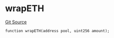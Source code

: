 # wrapETH
[Git Source](https://github.com/zammdefi/zRouter/blob/d82472ed26014c26a3a1fe7b0de5e2d744c66e34/src/zRouter.sol)


```solidity
function wrapETH(address pool, uint256 amount);
```

